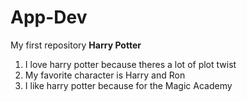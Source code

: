 # App-Dev
My first repository
	**Harry Potter**
 1. I love harry potter because theres a lot of plot twist
 2. My favorite character is Harry and Ron
 3. I like harry potter because for the Magic Academy
